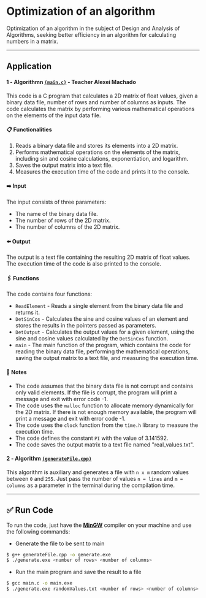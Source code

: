 # Optimization of an algorithm
Optimization of an algorithm in the subject of Design and Analysis of Algorithms, seeking better efficiency in an algorithm for calculating numbers in a matrix.

----------------------
## Application

#### 1️ - Algorithmn [`(main.c)`](https://github.com/brunofaria27/optimization-of-an-algorithm/main/main.c) -  Teacher Alexei Machado
This code is a C program that calculates a 2D matrix of float values, given a binary data file, number of rows and number of columns as inputs. The code calculates the matrix by performing various mathematical operations on the elements of the input data file.

#### 📋 Functionalities
1. Reads a binary data file and stores its elements into a 2D matrix.
2. Performs mathematical operations on the elements of the matrix, including sin and cosine calculations, exponentiation, and logarithm.
3. Saves the output matrix into a text file.
4. Measures the execution time of the code and prints it to the console.

#### ➡️ Input
The input consists of three parameters:
- The name of the binary data file.
- The number of rows of the 2D matrix.
- The number of columns of the 2D matrix.

#### ⬅️ Output
The output is a text file containing the resulting 2D matrix of float values. The execution time of the code is also printed to the console.

#### 🖇 Functions
The code contains four functions:

- `ReadElement` - Reads a single element from the binary data file and returns it.
- `DetSinCos` - Calculates the sine and cosine values of an element and stores the results in the pointers passed as parameters.
- `DetOutput` - Calculates the output values for a given element, using the sine and cosine values calculated by the `DetSinCos` function.
- `main` - The main function of the program, which contains the code for reading the binary data file, performing the mathematical operations, saving the output matrix to a text file, and measuring the execution time.

#### 📒 Notes
- The code assumes that the binary data file is not corrupt and contains only valid elements. If the file is corrupt, the program will print a message and exit with error code -1.
- The code uses the `malloc` function to allocate memory dynamically for the 2D matrix. If there is not enough memory available, the program will print a message and exit with error code -1.
- The code uses the `clock` function from the `time.h` library to measure the execution time.
- The code defines the constant `PI` with the value of 3.141592.
- The code saves the output matrix to a text file named "real_values.txt".

#### 2️ - Algorithm [`(generateFile.cpp)`](https://github.com/brunofaria27/optimization-of-an-algorithm/main/generateFile.cpp)
This algorithm is auxiliary and generates a file with `n x m` random values between `0` and `255`. Just pass the number of values `n = lines` and `m = columns` as a parameter in the terminal during the compilation time.

-------------------

## ✅ Run Code
To run the code, just have the [**MinGW**](https://sourceforge.net/projects/mingw/) compiler on your machine and use the following commands:

- Generate the file to be sent to main 
```bash 
$ g++ generateFile.cpp -o generate.exe
$ ./generate.exe <number of rows> <number of columns>
````
- Run the main program and save the result to a file
```bash 
$ gcc main.c -o main.exe
$ ./generate.exe randomValues.txt <number of rows> <number of columns>
````
